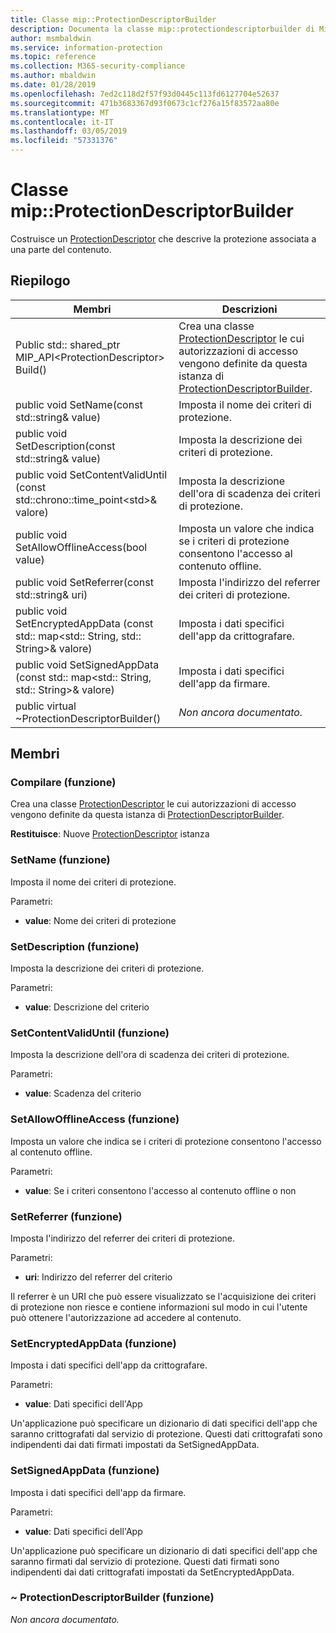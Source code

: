 ```yaml
---
title: Classe mip::ProtectionDescriptorBuilder
description: Documenta la classe mip::protectiondescriptorbuilder di Microsoft Information Protection (MIP) SDK.
author: msmbaldwin
ms.service: information-protection
ms.topic: reference
ms.collection: M365-security-compliance
ms.author: mbaldwin
ms.date: 01/28/2019
ms.openlocfilehash: 7ed2c118d2f57f93d0445c113fd6127704e52637
ms.sourcegitcommit: 471b3683367d93f0673c1cf276a15f83572aa80e
ms.translationtype: MT
ms.contentlocale: it-IT
ms.lasthandoff: 03/05/2019
ms.locfileid: "57331376"
---
```

# <a name="class-mipprotectiondescriptorbuilder"></a>Classe mip::ProtectionDescriptorBuilder 
Costruisce un [ProtectionDescriptor](class_mip_protectiondescriptor.md) che descrive la protezione associata a una parte del contenuto.
  
## <a name="summary"></a>Riepilogo
 Membri                        | Descrizioni                                
--------------------------------|---------------------------------------------
Public std:: shared_ptr MIP_API\<ProtectionDescriptor\> Build()  |  Crea una classe [ProtectionDescriptor](class_mip_protectiondescriptor.md) le cui autorizzazioni di accesso vengono definite da questa istanza di [ProtectionDescriptorBuilder](class_mip_protectiondescriptorbuilder.md).
public void SetName(const std::string& value)  |  Imposta il nome dei criteri di protezione.
public void SetDescription(const std::string& value)  |  Imposta la descrizione dei criteri di protezione.
public void SetContentValidUntil (const std::chrono::time_point\<std\>& valore)  |  Imposta la descrizione dell'ora di scadenza dei criteri di protezione.
public void SetAllowOfflineAccess(bool value)  |  Imposta un valore che indica se i criteri di protezione consentono l'accesso al contenuto offline.
public void SetReferrer(const std::string& uri)  |  Imposta l'indirizzo del referrer dei criteri di protezione.
public void SetEncryptedAppData (const std:: map\<std:: String, std:: String\>& valore)  |  Imposta i dati specifici dell'app da crittografare.
public void SetSignedAppData (const std:: map\<std:: String, std:: String\>& valore)  |  Imposta i dati specifici dell'app da firmare.
public virtual ~ProtectionDescriptorBuilder()  | _Non ancora documentato._
  
## <a name="members"></a>Membri
  
### <a name="build-function"></a>Compilare (funzione)
Crea una classe [ProtectionDescriptor](class_mip_protectiondescriptor.md) le cui autorizzazioni di accesso vengono definite da questa istanza di [ProtectionDescriptorBuilder](class_mip_protectiondescriptorbuilder.md).

  
**Restituisce**: Nuove [ProtectionDescriptor](class_mip_protectiondescriptor.md) istanza
  
### <a name="setname-function"></a>SetName (funzione)
Imposta il nome dei criteri di protezione.

Parametri:  
* **value**: Nome dei criteri di protezione


  
### <a name="setdescription-function"></a>SetDescription (funzione)
Imposta la descrizione dei criteri di protezione.

Parametri:  
* **value**: Descrizione del criterio


  
### <a name="setcontentvaliduntil-function"></a>SetContentValidUntil (funzione)
Imposta la descrizione dell'ora di scadenza dei criteri di protezione.

Parametri:  
* **value**: Scadenza del criterio


  
### <a name="setallowofflineaccess-function"></a>SetAllowOfflineAccess (funzione)
Imposta un valore che indica se i criteri di protezione consentono l'accesso al contenuto offline.

Parametri:  
* **value**: Se i criteri consentono l'accesso al contenuto offline o non


  
### <a name="setreferrer-function"></a>SetReferrer (funzione)
Imposta l'indirizzo del referrer dei criteri di protezione.

Parametri:  
* **uri**: Indirizzo del referrer del criterio


Il referrer è un URI che può essere visualizzato se l'acquisizione dei criteri di protezione non riesce e contiene informazioni sul modo in cui l'utente può ottenere l'autorizzazione ad accedere al contenuto.
  
### <a name="setencryptedappdata-function"></a>SetEncryptedAppData (funzione)
Imposta i dati specifici dell'app da crittografare.

Parametri:  
* **value**: Dati specifici dell'App


Un'applicazione può specificare un dizionario di dati specifici dell'app che saranno crittografati dal servizio di protezione. Questi dati crittografati sono indipendenti dai dati firmati impostati da SetSignedAppData.
  
### <a name="setsignedappdata-function"></a>SetSignedAppData (funzione)
Imposta i dati specifici dell'app da firmare.

Parametri:  
* **value**: Dati specifici dell'App


Un'applicazione può specificare un dizionario di dati specifici dell'app che saranno firmati dal servizio di protezione. Questi dati firmati sono indipendenti dai dati crittografati impostati da SetEncryptedAppData.
  
### <a name="protectiondescriptorbuilder-function"></a>~ ProtectionDescriptorBuilder (funzione)
_Non ancora documentato._
